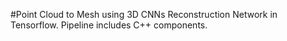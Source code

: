 #Point Cloud to Mesh using 3D CNNs
Reconstruction Network in Tensorflow. Pipeline includes C++ components.
